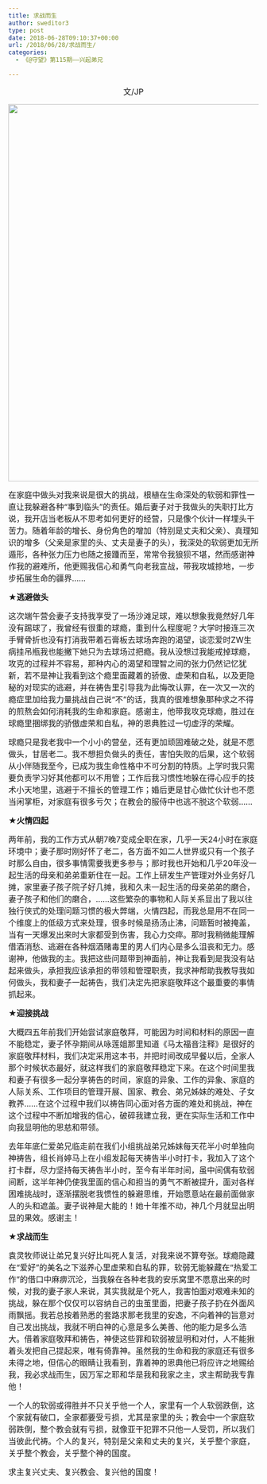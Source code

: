 ```yaml
---
title: 求战而生
author: sweditor3
type: post
date: 2018-06-28T09:10:37+00:00
url: /2018/06/28/求战而生/
categories:
  - 《@守望》第115期——兴起弟兄

---
```

<p style="text-align: center;">
  <span style="font-size: 12pt;">文/JP</span>
</p>

<img class="aligncenter size-full wp-image-17210" src="http://t5.shwchurch.org/wp-content/uploads/2018/06/2018-8.jpg" alt="" width="1125" height="760" srcset="http://t5.shwchurch.org/wp-content/uploads/2018/06/2018-8.jpg 1125w, http://t5.shwchurch.org/wp-content/uploads/2018/06/2018-8-400x270.jpg 400w, http://t5.shwchurch.org/wp-content/uploads/2018/06/2018-8-592x400.jpg 592w, http://t5.shwchurch.org/wp-content/uploads/2018/06/2018-8-768x519.jpg 768w, http://t5.shwchurch.org/wp-content/uploads/2018/06/2018-8-444x300.jpg 444w" sizes="(max-width: 1125px) 100vw, 1125px" />

<span style="font-size: 12pt;">在家庭中做头对我来说是很大的挑战，根植在生命深处的软弱和罪性一直让我躲避各种“事到临头”的责任。婚后妻子对于我做头的失职打比方说，我开店当老板从不思考如何更好的经营，只是像个伙计一样埋头干苦力。随着年龄的增长、身份角色的增加（特别是丈夫和父亲）、真理知识的增多（父亲是家里的头、丈夫是妻子的头），我深处的软弱更加无所遁形，各种张力压力也随之接踵而至，常常令我狼狈不堪，然而感谢神作我的避难所，他更赐我信心和勇气向老我宣战，带我攻城掠地，一步步拓展生命的疆界……</span>

**<span style="font-size: 12pt;">★逃避做头</span>**

<span style="font-size: 12pt;">这次端午营会妻子支持我享受了一场沙滩足球，难以想象我竟然好几年没有踢球了，我曾经有很重的球瘾，重到什么程度呢？大学时接连三次手臂骨折也没有打消我带着石膏板去球场奔跑的渴望，谈恋爱时ZW生病挂吊瓶我也能撇下她只为去球场过把瘾。我从没想过我能戒掉球瘾，攻克的过程并不容易，那种内心的渴望和理智之间的张力仍然记忆犹新，若不是神让我看到这个瘾里面藏着的骄傲、虚荣和自私，以及更隐秘的对现实的逃避，并在祷告里引导我为此悔改认罪，在一次又一次的瘾症里加给我力量挑战自己说“不”的话，我真的很难想象那种求之不得的煎熬会如何消耗我的生命和家庭。感谢主，他带我攻克球瘾，胜过在球瘾里捆绑我的骄傲虚荣和自私，神的恩典胜过一切虚浮的荣耀。</span>

<span style="font-size: 12pt;">球瘾只是我老我中一个小小的营垒，还有更加顽固难破之处，就是不愿做头，甘居老二。我不想担负做头的责任，害怕失败的后果，这个软弱从小伴随我至今，已成为我生命性格中不可分割的特质。上学时我只需要负责学习好其他都可以不用管；工作后我习惯性地躲在得心应手的技术小天地里，逃避于不擅长的管理工作；婚后更是甘心做忙伙计也不愿当闲掌柜，对家庭有很多亏欠；在教会的服侍中也逃不脱这个软弱……</span>

**<span style="font-size: 12pt;">★火情四起</span>**

<span style="font-size: 12pt;">两年前，我的工作方式从朝7晚7变成全职在家，几乎一天24小时在家庭环境中；妻子那时刚好怀了老二，各方面不如二人世界或只有一个孩子时那么自由，很多事情需要我更多参与；那时我也开始和几乎20年没一起生活的母亲和弟弟重新住在一起。工作上研发生产管理对外业务好几摊，家里妻子孩子院子好几摊，我和久未一起生活的母亲弟弟的磨合，妻子孩子和他们的磨合，……这些繁杂的事物和人际关系显出了我以往独行侠式的处理问题习惯的极大弊端，火情四起，而我总是用不在同一个维度上的低级方式来处理，很多时候是扬汤止沸，问题暂时被掩盖，当有一天爆发出来时大家都受到伤害，我心力交瘁。那时我稍微能理解借酒消愁、逃避在各种烟酒赌毒里的男人们内心是多么沮丧和无力。感谢神，他做我的主。我把这些问题带到神面前，神让我看到是我没有站起来做头，承担我应该承担的带领和管理职责，我求神帮助我教导我如何做头，我和妻子一起祷告，我们决定先把家庭敬拜这个最重要的事情抓起来。</span>

**<span style="font-size: 12pt;">★迎接挑战</span>**

<span style="font-size: 12pt;">大概四五年前我们开始尝试家庭敬拜，可能因为时间和材料的原因一直不能稳定，妻子怀孕期间从咏莲姐那里知道《马太福音注释》是很好的家庭敬拜材料，我们决定采用这本书，并把时间改成早餐以后，全家人那个时候状态最好，就这样我们的家庭敬拜稳定下来。在这个时间里我和妻子有很多一起分享祷告的时间，家庭的异象、工作的异象、家庭的人际关系、工作项目的管理开展、国家、教会、弟兄姊妹的难处、子女教养……在这个过程中我们以祷告同心面对各方面的难处和挑战，神在这个过程中不断加增我的信心，破碎我建立我，更在实际生活和工作中向我显明他的恩慈和带领。</span>

<span style="font-size: 12pt;">去年年底仁爱弟兄临走前在我们小组挑战弟兄姊妹每天花半小时单独向神祷告，组长肖婷马上在小组发起每天祷告半小时打卡，我加入了这个打卡群，尽力坚持每天祷告半小时，至今有半年时间，虽中间偶有软弱间断，这半年神仍使我里面的信心和担当的勇气不断被提升，面对各样困难挑战时，逐渐摆脱老我惯性的躲避思维，开始愿意站在最前面做家人的头和遮盖。妻子说神是大能的！她十年推不动，神几个月就显出明显的果效。感谢主！</span>

**<span style="font-size: 12pt;">★求战而生</span>**

<span style="font-size: 12pt;">袁灵牧师说让弟兄复兴好比叫死人复活，对我来说不算夸张。球瘾隐藏在“爱好”的美名之下滋养心里虚荣和自私的罪，软弱无能躲藏在“热爱工作”的借口中麻痹沉沦，当我躲在各种老我的安乐窝里不愿意出来的时候，对我的妻子家人来说，其实我就是个死人，我害怕面对艰难未知的挑战，躲在那个仅仅可以容纳自己的虫茧里面，把妻子孩子扔在外面风雨飘摇。我若总按着熟悉的套路求那老我里的安逸，不向着神的旨意对自己发出挑战，我就不明白神的心意是多么美善、他的能力是多么浩大。借着家庭敬拜和祷告，神使这些罪和软弱被显明和对付，人不能揪着头发把自己提起来，唯有倚靠神。虽然我的生命和我的家庭还有很多未得之地，但信心的眼睛让我看到，靠着神的恩典他已将应许之地赐给我，我必求战而生，因万军之耶和华是我和我家之主，求主帮助我专靠他！</span>

<span style="font-size: 12pt;">一个人的软弱或得胜并不只关乎他一个人，家里有一个人软弱跌倒，这个家就有破口，全家都要受亏损，尤其是家里的头；教会中一个家庭软弱跌倒，整个教会就有亏损，就像亚干犯罪不只他一人受罚，所以我们当彼此代祷。个人的复兴，特别是父亲和丈夫的复兴，关乎整个家庭，关乎整个教会，关乎整个神的国度。</span>

<span style="font-size: 12pt;">求主复兴丈夫、复兴教会、复兴他的国度！</span>